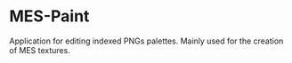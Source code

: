 # MES-Paint
Application for editing indexed PNGs palettes. Mainly used for the creation of MES textures.
